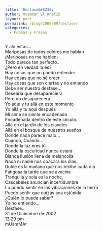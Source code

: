 ```yaml
---
title: 'Desfase&#8230;'
author: Muammar El Khatib
layout: post
permalink: /blog/2006/09/desfase/
categories:
  - Poemas y Frases
---
```

Y ahí estas&#8230;  
Mariposas de todos colores me hablan  
¡Mariposas no me hablen¡  
Todo parece tan perfecto&#8230;  
¿Pero en verdad lo és?  
Hay cosas que no puedo entender  
Hay cosas que no sé creer  
Hay cosas que son ciertas y no entiendo  
Debe ser nuestro desfase&#8230;  
Desearía que desapareciera  
Pero no desaparecerá  
Yo aquí y tu allá en este momento  
Yo allá y tu aquí después  
Mi alma se siente encadenada  
Encadenada dentro de este círculo.  
Allá en el jardín de los claveles  
Allá en el bosque de nuestros sueños  
Donde nada parece malo&#8230;  
Cuándo, Cuándo&#8230;  
Donde la luz eres tú  
Donde la oscuridad nunca estará  
Blanca ilusión llena de melancolía  
Nada ni nadie nos opacará los días.  
Dulce es la mañana que nos recibe cada día  
Fatigosa la tarde que se avecina  
Tranquila y sola es la noche,  
Cascabeles anuncian incertidumbre  
Lo puedo sentir en las vibraciones de la tierra  
Puedo sentir que quizás sea estúpida  
¿Quién lo puede saber?  
Yo no entiendo&#8230;  
Desfase&#8230;  
31 de Diciembre de 2002  
12:29 pm  
mUamMAr